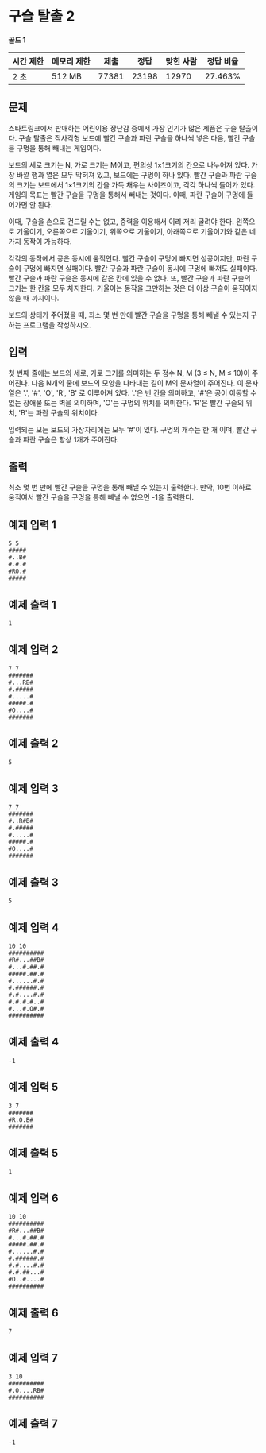 # 구슬 탈출 2

**골드 1**

|시간 제한	|메모리 제한|	제출|	정답|	맞힌 사람	|정답 비율|
|---|---|---|---|---|---|
|2 초|	512 MB	|77381|	23198	|12970	|27.463%|

## 문제 

스타트링크에서 판매하는 어린이용 장난감 중에서 가장 인기가 많은 제품은 구슬 탈출이다. 구슬 탈출은 직사각형 보드에 빨간 구슬과 파란 구슬을 하나씩 넣은 다음, 빨간 구슬을 구멍을 통해 빼내는 게임이다.

보드의 세로 크기는 N, 가로 크기는 M이고, 편의상 1×1크기의 칸으로 나누어져 있다. 가장 바깥 행과 열은 모두 막혀져 있고, 보드에는 구멍이 하나 있다. 빨간 구슬과 파란 구슬의 크기는 보드에서 1×1크기의 칸을 가득 채우는 사이즈이고, 각각 하나씩 들어가 있다. 게임의 목표는 빨간 구슬을 구멍을 통해서 빼내는 것이다. 이때, 파란 구슬이 구멍에 들어가면 안 된다.

이때, 구슬을 손으로 건드릴 수는 없고, 중력을 이용해서 이리 저리 굴려야 한다. 왼쪽으로 기울이기, 오른쪽으로 기울이기, 위쪽으로 기울이기, 아래쪽으로 기울이기와 같은 네 가지 동작이 가능하다.

각각의 동작에서 공은 동시에 움직인다. 빨간 구슬이 구멍에 빠지면 성공이지만, 파란 구슬이 구멍에 빠지면 실패이다. 빨간 구슬과 파란 구슬이 동시에 구멍에 빠져도 실패이다. 빨간 구슬과 파란 구슬은 동시에 같은 칸에 있을 수 없다. 또, 빨간 구슬과 파란 구슬의 크기는 한 칸을 모두 차지한다. 기울이는 동작을 그만하는 것은 더 이상 구슬이 움직이지 않을 때 까지이다.

보드의 상태가 주어졌을 때, 최소 몇 번 만에 빨간 구슬을 구멍을 통해 빼낼 수 있는지 구하는 프로그램을 작성하시오.

## 입력 

첫 번째 줄에는 보드의 세로, 가로 크기를 의미하는 두 정수 N, M (3 ≤ N, M ≤ 10)이 주어진다. 다음 N개의 줄에 보드의 모양을 나타내는 길이 M의 문자열이 주어진다. 이 문자열은 '.', '#', 'O', 'R', 'B' 로 이루어져 있다. '.'은 빈 칸을 의미하고, '#'은 공이 이동할 수 없는 장애물 또는 벽을 의미하며, 'O'는 구멍의 위치를 의미한다. 'R'은 빨간 구슬의 위치, 'B'는 파란 구슬의 위치이다.

입력되는 모든 보드의 가장자리에는 모두 '#'이 있다. 구멍의 개수는 한 개 이며, 빨간 구슬과 파란 구슬은 항상 1개가 주어진다.

## 출력 

최소 몇 번 만에 빨간 구슬을 구멍을 통해 빼낼 수 있는지 출력한다. 만약, 10번 이하로 움직여서 빨간 구슬을 구멍을 통해 빼낼 수 없으면 -1을 출력한다.

## 예제 입력 1

```
5 5
#####
#..B#
#.#.#
#RO.#
#####
```

## 예제 출력 1

```
1
```

## 예제 입력 2

```
7 7
#######
#...RB#
#.#####
#.....#
#####.#
#O....#
#######
```

## 예제 출력 2

```
5
```

## 예제 입력 3

```
7 7
#######
#..R#B#
#.#####
#.....#
#####.#
#O....#
#######
```

## 예제 출력 3

```
5
```

## 예제 입력 4

```
10 10
##########
#R#...##B#
#...#.##.#
#####.##.#
#......#.#
#.######.#
#.#....#.#
#.#.#.#..#
#...#.O#.#
##########
```

## 예제 출력 4

```
-1
```

## 예제 입력 5

```
3 7
#######
#R.O.B#
#######
```

## 예제 출력 5

```
1
```

## 예제 입력 6

```
10 10
##########
#R#...##B#
#...#.##.#
#####.##.#
#......#.#
#.######.#
#.#....#.#
#.#.##...#
#O..#....#
##########
```

## 예제 출력 6

```
7
```

## 예제 입력 7

```
3 10
##########
#.O....RB#
##########
```

## 예제 출력 7

```
-1
```